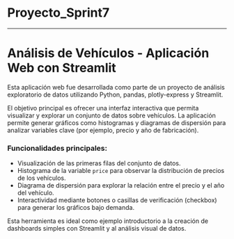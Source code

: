 # Proyecto_Sprint7
---

# Análisis de Vehículos - Aplicación Web con Streamlit

Esta aplicación web fue desarrollada como parte de un proyecto de análisis exploratorio de datos utilizando Python, pandas, plotly-express y Streamlit.

El objetivo principal es ofrecer una interfaz interactiva que permita visualizar y explorar un conjunto de datos sobre vehículos. La aplicación permite generar gráficos como histogramas y diagramas de dispersión para analizar variables clave (por ejemplo, precio y año de fabricación).

### Funcionalidades principales:

- Visualización de las primeras filas del conjunto de datos.
- Histograma de la variable `price` para observar la distribución de precios de los vehículos.
- Diagrama de dispersión para explorar la relación entre el precio y el año del vehículo.
- Interactividad mediante botones o casillas de verificación (checkbox) para generar los gráficos bajo demanda.

Esta herramienta es ideal como ejemplo introductorio a la creación de dashboards simples con Streamlit y al análisis visual de datos.


  